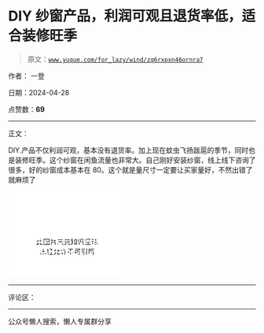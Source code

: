 # DIY 纱窗产品，利润可观且退货率低，适合装修旺季

> 原文：[`www.yuque.com/for_lazy/wind/zq6rxpxn46ornra7`](https://www.yuque.com/for_lazy/wind/zq6rxpxn46ornra7)

作者： 一登

日期：2024-04-28

点赞数：**69**

* * *

正文：

DIY.产品不仅利润可观，基本没有退货率。加上现在蚊虫飞扬跋扈的季节，同时也是装修旺季。这个纱窗在闲鱼流量也非常大。自己刚好安装纱窗，线上线下咨询了很多，好的纱窗成本基本在 80。这个就是量尺寸一定要让买家量好，不然出错了就麻烦了

![](img/d770edf5d957628888702103fb2adec3.png)

* * *

评论区：

* * *

公众号懒人搜索，懒人专属群分享